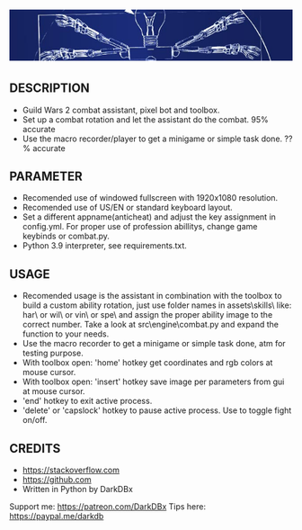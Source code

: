 # <img src="assets/layout/mmorpg_helper_title.png">

## DESCRIPTION
- Guild Wars 2 combat assistant, pixel bot and toolbox.
- Set up a combat rotation and let the assistant do the combat. 95% accurate
- Use the macro recorder/player to get a minigame or simple task done. ??% accurate


## PARAMETER
- Recomended use of windowed fullscreen with 1920x1080 resolution.
- Recomended use of US/EN or standard keyboard layout.
- Set a different appname(anticheat) and adjust the key assignment in config.yml.
    For proper use of profession abillitys, change game keybinds or combat.py.
- Python 3.9 interpreter, see requirements.txt.


## USAGE
- Recomended usage is the assistant in combination with the toolbox to build a custom
    ability rotation, just use folder names in assets\skills\ like: har\ or wil\ or
    vin\ or spe\ and assign the proper ability image to the correct number.
    Take a look at src\engine\combat.py and expand the function to your needs.
- Use the macro recorder to get a minigame or simple task done, atm for testing purpose.
- With toolbox open: 'home' hotkey get coordinates and rgb colors at mouse cursor.
- With toolbox open: 'insert' hotkey save image per parameters from gui at mouse cursor.
- 'end' hotkey to exit active process.
- 'delete' or 'capslock' hotkey to pause active process. Use to toggle fight on/off.


## CREDITS
- https://stackoverflow.com
- https://github.com
- Written in Python by DarkDBx


Support me: https://patreon.com/DarkDBx
Tips here: https://paypal.me/darkdb


